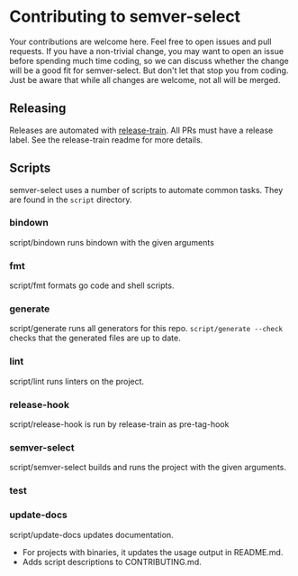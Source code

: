 # Contributing to semver-select

Your contributions are welcome here. Feel free to open issues and pull requests.
If you have a non-trivial change, you may want to open an issue before spending
much time coding, so we can discuss whether the change will be a good fit for
semver-select. But don't let that stop you from coding. Just be aware that
while all changes are welcome, not all will be merged.

## Releasing

Releases are automated
with [release-train](https://github.com/WillAbides/release-train). All PRs must
have a release label. See the release-train readme for more details.

## Scripts

semver-select uses a number of scripts to automate common tasks. They are found in the
`script` directory.

<!--- start script descriptions --->

### bindown

script/bindown runs bindown with the given arguments

### fmt

script/fmt formats go code and shell scripts.

### generate

script/generate runs all generators for this repo.
`script/generate --check` checks that the generated files are up to date.

### lint

script/lint runs linters on the project.

### release-hook

script/release-hook is run by release-train as pre-tag-hook

### semver-select

script/semver-select builds and runs the project with the given arguments.

### test



### update-docs

script/update-docs updates documentation.
- For projects with binaries, it updates the usage output in README.md.
- Adds script descriptions to CONTRIBUTING.md.

<!--- end script descriptions --->
